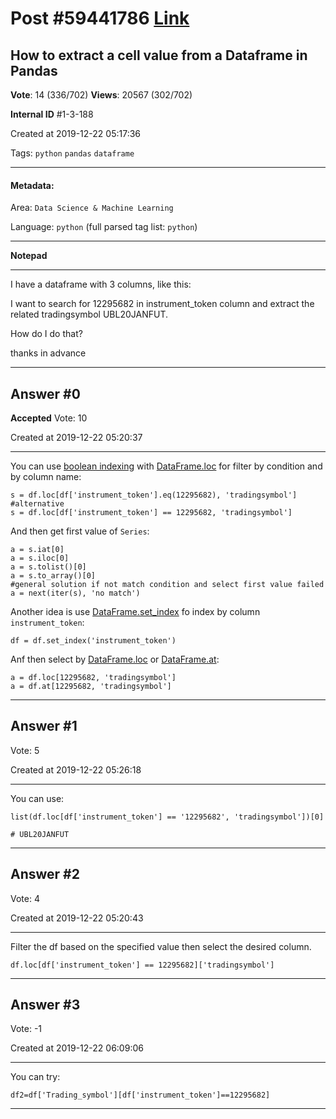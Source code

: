
# Post \#59441786 [Link](https://stackoverflow.com/questions/59441786/)

## How to extract a cell value from a Dataframe in Pandas

**Vote**: 14 (336/702) **Views**: 20567 (302/702) 

**Internal ID** \#1-3-188

Created at 2019-12-22 05:17:36

Tags: `python` `pandas` `dataframe`

----------

#### Metadata:

Area: `Data Science & Machine Learning`

Language: `python` (full parsed tag list: `python`)

----------

**Notepad**


----------

I have a dataframe with 3 columns, like this:

[](https://i.stack.imgur.com/6Sluv.jpg)

I want to search for 12295682 in instrument_token column and extract the related tradingsymbol UBL20JANFUT.

How do I do that?

thanks in advance


----------
        
## Answer \#0

**Accepted** Vote: 10

Created at 2019-12-22 05:20:37

------------

You can use [boolean indexing](http://pandas.pydata.org/pandas-docs/stable/user_guide/indexing.html#boolean-indexing) with [DataFrame.loc](http://pandas.pydata.org/pandas-docs/stable/reference/api/pandas.DataFrame.loc.html) for filter by condition and by column name:

```
s = df.loc[df['instrument_token'].eq(12295682), 'tradingsymbol']
#alternative
s = df.loc[df['instrument_token'] == 12295682, 'tradingsymbol']
```


And then get first value of `Series`:

```
a = s.iat[0]
a = s.iloc[0]
a = s.tolist()[0]
a = s.to_array()[0]
#general solution if not match condition and select first value failed
a = next(iter(s), 'no match')
```


Another idea is use [DataFrame.set_index](http://pandas.pydata.org/pandas-docs/stable/reference/api/pandas.DataFrame.set_index.html) fo index by column `instrument_token`:

```
df = df.set_index('instrument_token')
```


Anf then select by [DataFrame.loc](http://pandas.pydata.org/pandas-docs/stable/reference/api/pandas.DataFrame.loc.html) or 
[DataFrame.at](http://pandas.pydata.org/pandas-docs/stable/reference/api/pandas.DataFrame.at.html):

```
a = df.loc[12295682, 'tradingsymbol']
a = df.at[12295682, 'tradingsymbol']
```



------------
    
    
## Answer \#1

 Vote: 5

Created at 2019-12-22 05:26:18

------------

You can use:

```
list(df.loc[df['instrument_token'] == '12295682', 'tradingsymbol'])[0]

# UBL20JANFUT
```



------------
    
    
## Answer \#2

 Vote: 4

Created at 2019-12-22 05:20:43

------------

Filter the df based on the specified value then select the desired column.
```
df.loc[df['instrument_token'] == 12295682]['tradingsymbol']
```



------------
    
    
## Answer \#3

 Vote: -1

Created at 2019-12-22 06:09:06

------------

You can try:

```
df2=df['Trading_symbol'][df['instrument_token']==12295682]
```



------------
    
    